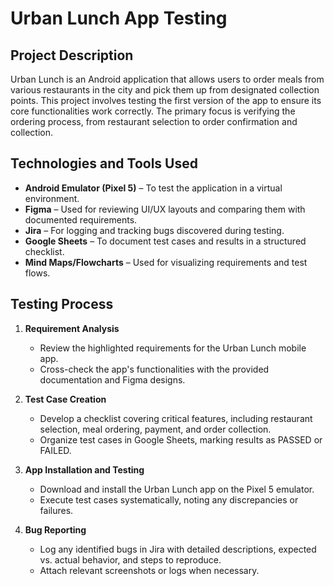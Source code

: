 # Urban Lunch App Testing

## Project Description
Urban Lunch is an Android application that allows users to order meals from various restaurants in the city and pick them up from designated collection points. This project involves testing the first version of the app to ensure its core functionalities work correctly. The primary focus is verifying the ordering process, from restaurant selection to order confirmation and collection.

## Technologies and Tools Used
- **Android Emulator (Pixel 5)** – To test the application in a virtual environment.
- **Figma** – Used for reviewing UI/UX layouts and comparing them with documented requirements.
- **Jira** – For logging and tracking bugs discovered during testing.
- **Google Sheets** – To document test cases and results in a structured checklist.
- **Mind Maps/Flowcharts** – Used for visualizing requirements and test flows.

## Testing Process
1. **Requirement Analysis**  
   - Review the highlighted requirements for the Urban Lunch mobile app.  
   - Cross-check the app's functionalities with the provided documentation and Figma designs.  

2. **Test Case Creation**  
   - Develop a checklist covering critical features, including restaurant selection, meal ordering, payment, and order collection.  
   - Organize test cases in Google Sheets, marking results as PASSED or FAILED.  

3. **App Installation and Testing**  
   - Download and install the Urban Lunch app on the Pixel 5 emulator.  
   - Execute test cases systematically, noting any discrepancies or failures.  

4. **Bug Reporting**  
   - Log any identified bugs in Jira with detailed descriptions, expected vs. actual behavior, and steps to reproduce.  
   - Attach relevant screenshots or logs when necessary.  

